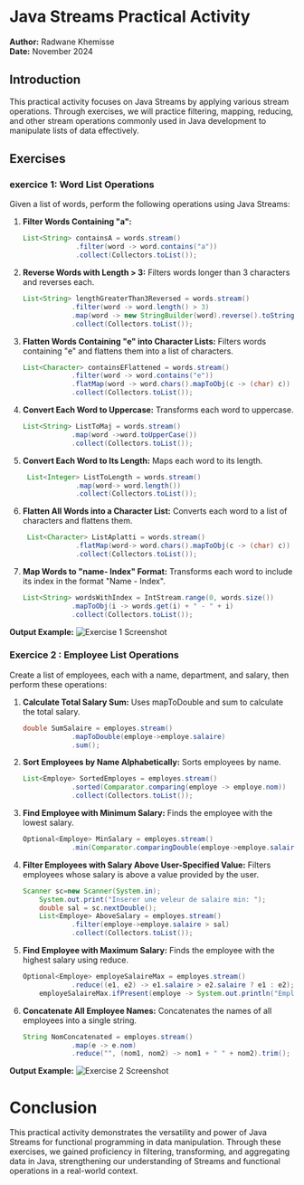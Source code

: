 # Java Streams Practical Activity
**Author:** Radwane Khemisse  
**Date:** November 2024

## Introduction

This practical activity focuses on  Java Streams by applying various stream operations. Through exercises, we will practice filtering, mapping, reducing, and other stream operations commonly used in Java development to manipulate lists of data effectively.

## Exercises

### exercice 1: Word List Operations
Given a list of words, perform the following operations using Java Streams:

1. **Filter Words Containing "a":**
   ```java
   List<String> containsA = words.stream()
                .filter(word -> word.contains("a"))
                .collect(Collectors.toList());

2. **Reverse Words with Length > 3:**
Filters words longer than 3 characters and reverses each.
    ```java
   List<String> lengthGreaterThan3Reversed = words.stream()
                .filter(word -> word.length() > 3)
                .map(word -> new StringBuilder(word).reverse().toString())
                .collect(Collectors.toList());
   
3. **Flatten Words Containing "e" into Character Lists:**
Filters words containing "e" and flattens them into a list of characters.
    ```java
   List<Character> containsEFlattened = words.stream()
                .filter(word -> word.contains("e"))
                .flatMap(word -> word.chars().mapToObj(c -> (char) c))
                .collect(Collectors.toList());

4. **Convert Each Word to Uppercase:** 
Transforms each word to uppercase.
    ```java
   List<String> ListToMaj = words.stream()
                .map(word ->word.toUpperCase())
                .collect(Collectors.toList());

5. **Convert Each Word to Its Length:**
Maps each word to its length.
   ```java
    List<Integer> ListToLength = words.stream()
                .map(word-> word.length())
                .collect(Collectors.toList());
   
6. **Flatten All Words into a Character List:**
Converts each word to a list of characters and flattens them.

   ```java
    List<Character> ListAplatti = words.stream()
                .flatMap(word-> word.chars().mapToObj(c -> (char) c))
                .collect(Collectors.toList());
   
7. **Map Words to "name- Index" Format:**
Transforms each word to include its index in the format "Name - Index".
    ```java
   List<String> wordsWithIndex = IntStream.range(0, words.size())
                .mapToObj(i -> words.get(i) + " - " + i)
                .collect(Collectors.toList());

**Output Example:**
![Exercise 1 Screenshot](images/screenshot1.png)
### Exercice 2 : Employee List Operations
Create a list of employees, each with a name, department, and salary, then perform these operations:

1. **Calculate Total Salary Sum:**
Uses mapToDouble and sum to calculate the total salary.
    ```java
   double SumSalaire = employes.stream()
                .mapToDouble(employe->employe.salaire)
                .sum();

2. **Sort Employees by Name Alphabetically:**
Sorts employees by name.
    ```java
   List<Employe> SortedEmployes = employes.stream()
                .sorted(Comparator.comparing(employe -> employe.nom))
                .collect(Collectors.toList());

3. **Find Employee with Minimum Salary:**
Finds the employee with the lowest salary.
    ```java
    Optional<Employe> MinSalary = employes.stream()
                .min(Comparator.comparingDouble(employe->employe.salaire));

4. **Filter Employees with Salary Above User-Specified Value:**
Filters employees whose salary is above a value provided by the user.
    ```java
   Scanner sc=new Scanner(System.in);
        System.out.print("Inserer une veleur de salaire min: ");
        double sal = sc.nextDouble();
        List<Employe> AboveSalary = employes.stream()
                .filter(employe->employe.salaire > sal)
                .collect(Collectors.toList());

5. **Find Employee with Maximum Salary:**
   Finds the employee with the highest salary using reduce.
    ```java
    Optional<Employe> employeSalaireMax = employes.stream()
                .reduce((e1, e2) -> e1.salaire > e2.salaire ? e1 : e2);
        employeSalaireMax.ifPresent(employe -> System.out.println("Employé avec le salaire le plus élevé : " + employe));


6. **Concatenate All Employee Names:**
   Concatenates the names of all employees into a single string.
    ```java
   String NomConcatenated = employes.stream()
                .map(e -> e.nom)
                .reduce("", (nom1, nom2) -> nom1 + " " + nom2).trim();

**Output Example:**
![Exercise 2 Screenshot](images/screenshot2.png)
# Conclusion
This practical activity demonstrates the versatility and power of Java Streams for functional programming in data manipulation. Through these exercises, we gained proficiency in filtering, transforming, and aggregating data in Java, strengthening our understanding of Streams and functional operations in a real-world context.









